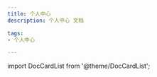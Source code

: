 ```yaml
---
title: 个人中心
description: 个人中心 文档

tags: 
- 个人中心

---
```


import DocCardList from '@theme/DocCardList';

<DocCardList />